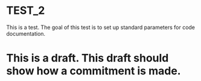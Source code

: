 # TEST_2
This is a test. The goal of this test is to set up standard parameters for code documentation. 
# This is a draft. This draft should show how a commitment is made. 
